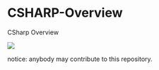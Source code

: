 # CSHARP-Overview
CSharp Overview

<img src="https://github.com/jozadaquebatista/CSHARP-Overview.git" />

<p>notice: anybody may contribute to this repository.</p>
